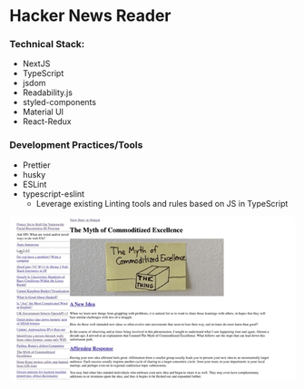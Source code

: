 # Hacker News Reader

### Technical Stack:

- NextJS
- TypeScript
- jsdom
- Readability.js
- styled-components
- Material UI
- React-Redux

### Development Practices/Tools

- Prettier
- husky
- ESLint
- typescript-eslint
  - Leverage existing Linting tools and rules based on JS in TypeScript

<p align="center">
  <img src="0.0.1_screenshot.gif" title="0.0.1 Hackernews Reader Mode"
  alt="0.0.1 Hackernews Reader Mode">
</p>
